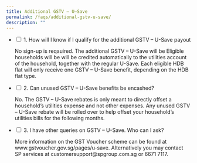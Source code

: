 ```yaml
---
title: Additional GSTV – U–Save
permalink: /faqs/additional-gstv-u-save/
description: ""
---
```

<ul class="jekyllcodex_accordion">
  <li>
    <input type="checkbox" id="accordion1">
    <label for="accordion1">1. How will I know if I qualify for the additional GSTV – U-Save payout</label>
    <div>
      <p>No sign-up is reqauired. The additional GSTV – U-Save will be Eligible households will be will be credited automatically to the utilities account of the household, together with the regular U-Save. Each eligible HDB flat will only receive one GSTV – U-Save benefit, depending on the HDB flat type.</p>
    </div>
	</li>
	  <li>
    <input type="checkbox" id="accordion2">
    <label for="accordion2">2. Can unused GSTV – U-Save benefits be encashed?</label>
    <div>
			<p>No. The GSTV – U-Save rebates is only meant to directly offset a household’s utilities expense and not other expenses. Any unused GSTV – U-Save rebate will be rolled over to help offset your household’s utilities bills for the following months. </p>
    </div>
  </li>
  <li>
    <input type="checkbox" id="accordion3">
    <label for="accordion3">3. I have other queries on GSTV – U-Save. Who can I ask?</label>	</li>
    <div>
     <p>More information on the GST Voucher scheme can be found at www.gstvoucher.gov.sg/pages/u-save. Alternatively you may contact SP services at customersupport@spgroup.com.sg or 6671 7117.    </div>
  </ul>